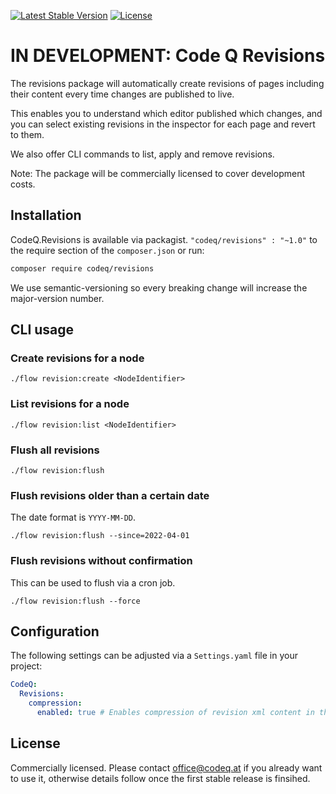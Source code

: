 [![Latest Stable Version](https://poser.pugx.org/codeq/revisions/v/stable)](https://packagist.org/packages/codeq/revisions)
[![License](https://poser.pugx.org/codeq/revisions/license)](LICENSE)

# IN DEVELOPMENT: Code Q Revisions

The revisions package will automatically create revisions of pages including their content every time changes are 
published to live.

This enables you to understand which editor published which changes, and you can select existing revisions in the 
inspector for each page and revert to them.

We also offer CLI commands to list, apply and remove revisions.

Note: The package will be commercially licensed to cover development costs.

## Installation

CodeQ.Revisions is available via packagist. `"codeq/revisions" : "~1.0"` to the require section of the `composer.json`
or run:

```bash
composer require codeq/revisions
```

We use semantic-versioning so every breaking change will increase the major-version number.

## CLI usage

### Create revisions for a node

```console
./flow revision:create <NodeIdentifier>
```

### List revisions for a node

```console
./flow revision:list <NodeIdentifier>
```

### Flush all revisions

```console
./flow revision:flush
```

### Flush revisions older than a certain date

The date format is `YYYY-MM-DD`.

```console
./flow revision:flush --since=2022-04-01
```

### Flush revisions without confirmation

This can be used to flush via a cron job.

```console
./flow revision:flush --force
```

## Configuration

The following settings can be adjusted via a `Settings.yaml` file in your project:

```yaml
CodeQ:
  Revisions:
    compression:
      enabled: true # Enables compression of revision xml content in the database
```

## License

Commercially licensed. Please contact office@codeq.at if you already want to use it, 
otherwise details follow once the first stable release is finsihed.
